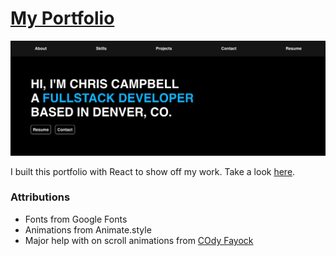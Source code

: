 # [My Portfolio](https://chris-campbell-portfolio.netlify.app/)

![Screenshot](./public/facebook.png)

I built this portfolio with React to show off my work. Take a look [here](https://chris-campbell-portfolio.netlify.app/).

### Attributions
- Fonts from Google Fonts
- Animations from Animate.style
- Major help with on scroll animations from [COdy Fayock](https://github.com/colbyfayock)

